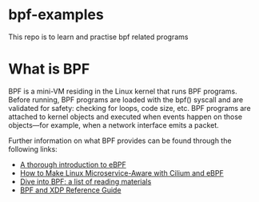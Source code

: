 # bpf-examples
This repo is to learn and practise bpf related programs
# What is BPF
BPF is a mini-VM residing in the Linux kernel that runs BPF programs. Before running, BPF programs are loaded with the bpf() syscall and are validated for safety: checking for loops, code size, etc. BPF programs are attached to kernel objects and executed when events happen on those objects—for example, when a network interface emits a packet.

Further information on what BPF provides can be found through the following links:
- [A thorough introduction to eBPF](https://lwn.net/Articles/740157/)
- [How to Make Linux Microservice-Aware with Cilium and eBPF](https://www.infoq.com/presentations/linux-cilium-ebpf)
- [Dive into BPF: a list of reading materials](https://qmonnet.github.io/whirl-offload/2016/09/01/dive-into-bpf/)
- [BPF and XDP Reference Guide](https://docs.cilium.io/en/stable/bpf/)
